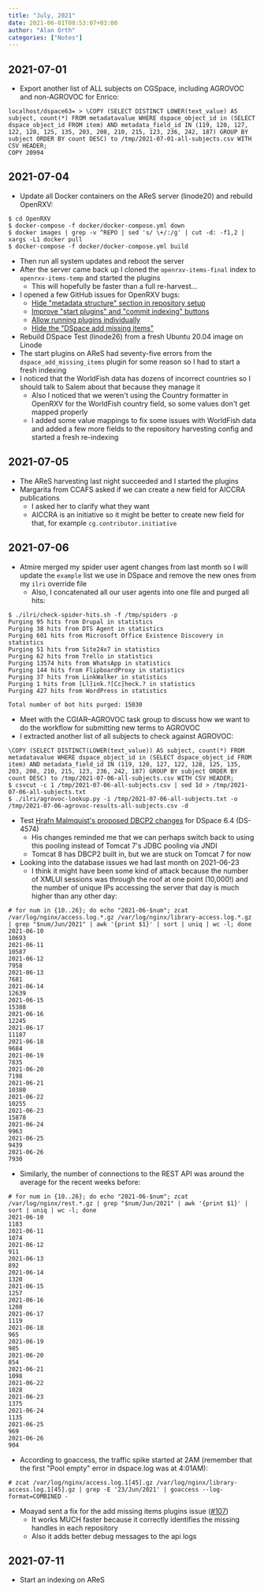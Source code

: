 ```yaml
---
title: "July, 2021"
date: 2021-06-01T08:53:07+03:00
author: "Alan Orth"
categories: ["Notes"]
---
```


## 2021-07-01

- Export another list of ALL subjects on CGSpace, including AGROVOC and non-AGROVOC for Enrico:

```console
localhost/dspace63= > \COPY (SELECT DISTINCT LOWER(text_value) AS subject, count(*) FROM metadatavalue WHERE dspace_object_id in (SELECT dspace_object_id FROM item) AND metadata_field_id IN (119, 120, 127, 122, 128, 125, 135, 203, 208, 210, 215, 123, 236, 242, 187) GROUP BY subject ORDER BY count DESC) to /tmp/2021-07-01-all-subjects.csv WITH CSV HEADER;
COPY 20994
```

<!--more-->

## 2021-07-04

- Update all Docker containers on the AReS server (linode20) and rebuild OpenRXV:

```console
$ cd OpenRXV
$ docker-compose -f docker/docker-compose.yml down
$ docker images | grep -v ^REPO | sed 's/ \+/:/g' | cut -d: -f1,2 | xargs -L1 docker pull
$ docker-compose -f docker/docker-compose.yml build
```

- Then run all system updates and reboot the server
- After the server came back up I cloned the `openrxv-items-final` index to `openrxv-items-temp` and started the plugins
  - This will hopefully be faster than a full re-harvest...
- I opened a few GitHub issues for OpenRXV bugs:
  - [Hide "metadata structure" section in repository setup](https://github.com/ilri/OpenRXV/issues/103)
  - [Improve "start plugins" and "commit indexing" buttons](https://github.com/ilri/OpenRXV/issues/104)
  - [Allow running plugins individually](https://github.com/ilri/OpenRXV/issues/105)
  - [Hide the "DSpace add missing items"](https://github.com/ilri/OpenRXV/issues/106)
- Rebuild DSpace Test (linode26) from a fresh Ubuntu 20.04 image on Linode
- The start plugins on AReS had seventy-five errors from the `dspace_add_missing_items` plugin for some reason so I had to start a fresh indexing
- I noticed that the WorldFish data has dozens of incorrect countries so I should talk to Salem about that because they manage it
  - Also I noticed that we weren't using the Country formatter in OpenRXV for the WorldFish country field, so some values don't get mapped properly
  - I added some value mappings to fix some issues with WorldFish data and added a few more fields to the repository harvesting config and started a fresh re-indexing

## 2021-07-05

- The AReS harvesting last night succeeded and I started the plugins
- Margarita from CCAFS asked if we can create a new field for AICCRA publications
  - I asked her to clarify what they want
  - AICCRA is an initiative so it might be better to create new field for that, for example `cg.contributor.initiative`

## 2021-07-06

- Atmire merged my spider user agent changes from last month so I will update the `example` list we use in DSpace and remove the new ones from my `ilri` override file
  - Also, I concatenated all our user agents into one file and purged all hits:

```console
$ ./ilri/check-spider-hits.sh -f /tmp/spiders -p
Purging 95 hits from Drupal in statistics
Purging 38 hits from DTS Agent in statistics
Purging 601 hits from Microsoft Office Existence Discovery in statistics
Purging 51 hits from Site24x7 in statistics
Purging 62 hits from Trello in statistics
Purging 13574 hits from WhatsApp in statistics
Purging 144 hits from FlipboardProxy in statistics
Purging 37 hits from LinkWalker in statistics
Purging 1 hits from [Ll]ink.?[Cc]heck.? in statistics
Purging 427 hits from WordPress in statistics

Total number of bot hits purged: 15030
```

- Meet with the CGIAR–AGROVOC task group to discuss how we want to do the workflow for submitting new terms to AGROVOC
- I extracted another list of all subjects to check against AGROVOC:

```console
\COPY (SELECT DISTINCT(LOWER(text_value)) AS subject, count(*) FROM metadatavalue WHERE dspace_object_id in (SELECT dspace_object_id FROM item) AND metadata_field_id IN (119, 120, 127, 122, 128, 125, 135, 203, 208, 210, 215, 123, 236, 242, 187) GROUP BY subject ORDER BY count DESC) to /tmp/2021-07-06-all-subjects.csv WITH CSV HEADER;
$ csvcut -c 1 /tmp/2021-07-06-all-subjects.csv | sed 1d > /tmp/2021-07-06-all-subjects.txt
$ ./ilri/agrovoc-lookup.py -i /tmp/2021-07-06-all-subjects.txt -o /tmp/2021-07-06-agrovoc-results-all-subjects.csv -d
```

- Test [Hrafn Malmquist's proposed DBCP2 changes](https://github.com/DSpace/DSpace/pull/3162) for DSpace 6.4 (DS-4574)
  - His changes reminded me that we can perhaps switch back to using this pooling instead of Tomcat 7's JDBC pooling via JNDI
  - Tomcat 8 has DBCP2 built in, but we are stuck on Tomcat 7 for now
- Looking into the database issues we had last month on 2021-06-23
  - I think it might have been some kind of attack because the number of XMLUI sessions was through the roof at one point (10,000!) and the number of unique IPs accessing the server that day is much higher than any other day:

```console
# for num in {10..26}; do echo "2021-06-$num"; zcat /var/log/nginx/access.log.*.gz /var/log/nginx/library-access.log.*.gz | grep "$num/Jun/2021" | awk '{print $1}' | sort | uniq | wc -l; done
2021-06-10
10693
2021-06-11
10587
2021-06-12
7958
2021-06-13
7681
2021-06-14
12639
2021-06-15
15388
2021-06-16
12245
2021-06-17
11187
2021-06-18
9684
2021-06-19
7835
2021-06-20
7198
2021-06-21
10380
2021-06-22
10255
2021-06-23
15878
2021-06-24
9963
2021-06-25
9439
2021-06-26
7930
```

- Similarly, the number of connections to the REST API was around the average for the recent weeks before:

```console
# for num in {10..26}; do echo "2021-06-$num"; zcat /var/log/nginx/rest.*.gz | grep "$num/Jun/2021" | awk '{print $1}' | sort | uniq | wc -l; done
2021-06-10
1183
2021-06-11
1074
2021-06-12
911
2021-06-13
892
2021-06-14
1320
2021-06-15
1257
2021-06-16
1208
2021-06-17
1119
2021-06-18
965
2021-06-19
985
2021-06-20
854
2021-06-21
1098
2021-06-22
1028
2021-06-23
1375
2021-06-24
1135
2021-06-25
969
2021-06-26
904
```

- According to goaccess, the traffic spike started at 2AM (remember that the first "Pool empty" error in dspace.log was at 4:01AM):

```console
# zcat /var/log/nginx/access.log.1[45].gz /var/log/nginx/library-access.log.1[45].gz | grep -E '23/Jun/2021' | goaccess --log-format=COMBINED -
```

- Moayad sent a fix for the add missing items plugins issue ([#107](https://github.com/ilri/OpenRXV/pull/107))
  - It works MUCH faster because it correctly identifies the missing handles in each repository
  - Also it adds better debug messages to the api logs

## 2021-07-11

- Start an indexing on AReS

<!-- vim: set sw=2 ts=2: -->
